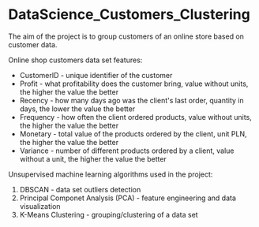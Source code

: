 # DataScience_Customers_Clustering
The aim of the project is to group customers of an online store based on customer data.

Online shop customers data set features:
* CustomerID - unique identifier of the customer
* Profit - what profitability does the customer bring, value without units, the higher the value the better
* Recency - how many days ago was the client's last order, quantity in days, the lower the value the better
* Frequency - how often the client ordered products, value without units, the higher the value the better
* Monetary - total value of the products ordered by the client, unit PLN, the higher the value the better
* Variance - number of different products ordered by a client, value without a unit, the higher the value the better

Unsupervised machine learning algorithms used in the project:
1. DBSCAN - data set outliers detection
2. Principal Componet Analysis (PCA) - feature engineering and data visualization
3. K-Means Clustering - grouping/clustering of a data set

